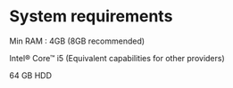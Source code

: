# System requirements

Min RAM : 4GB (8GB recommended)

&#x20;Intel® Core™ i5 (Equivalent capabilities for other providers)

&#x20;64 GB HDD
